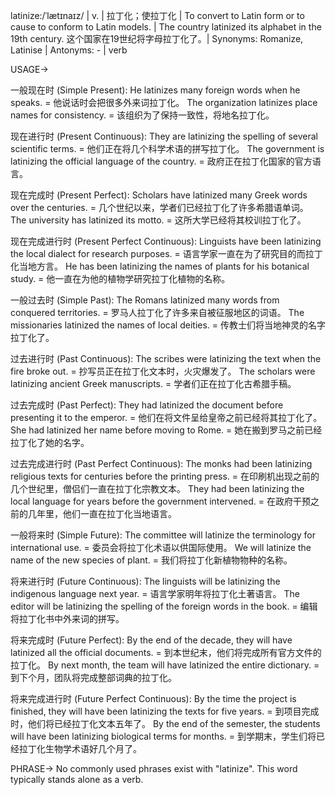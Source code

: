 latinize:/ˈlætɪnaɪz/ | v. | 拉丁化；使拉丁化 | To convert to Latin form or to cause to conform to Latin models. | The country latinized its alphabet in the 19th century.  这个国家在19世纪将字母拉丁化了。| Synonyms: Romanize, Latinise | Antonyms:  - | verb

USAGE->

一般现在时 (Simple Present):
He latinizes many foreign words when he speaks. = 他说话时会把很多外来词拉丁化。
The organization latinizes place names for consistency. = 该组织为了保持一致性，将地名拉丁化。

现在进行时 (Present Continuous):
They are latinizing the spelling of several scientific terms. = 他们正在将几个科学术语的拼写拉丁化。
The government is latinizing the official language of the country. = 政府正在拉丁化国家的官方语言。

现在完成时 (Present Perfect):
Scholars have latinized many Greek words over the centuries. = 几个世纪以来，学者们已经拉丁化了许多希腊语单词。
The university has latinized its motto. = 这所大学已经将其校训拉丁化了。


现在完成进行时 (Present Perfect Continuous):
Linguists have been latinizing the local dialect for research purposes. = 语言学家一直在为了研究目的而拉丁化当地方言。
He has been latinizing the names of plants for his botanical study. =  他一直在为他的植物学研究拉丁化植物的名称。

一般过去时 (Simple Past):
The Romans latinized many words from conquered territories. = 罗马人拉丁化了许多来自被征服地区的词语。
The missionaries latinized the names of local deities. = 传教士们将当地神灵的名字拉丁化了。

过去进行时 (Past Continuous):
The scribes were latinizing the text when the fire broke out. = 抄写员正在拉丁化文本时，火灾爆发了。
The scholars were latinizing ancient Greek manuscripts. = 学者们正在拉丁化古希腊手稿。

过去完成时 (Past Perfect):
They had latinized the document before presenting it to the emperor. = 他们在将文件呈给皇帝之前已经将其拉丁化了。
She had latinized her name before moving to Rome. =  她在搬到罗马之前已经拉丁化了她的名字。


过去完成进行时 (Past Perfect Continuous):
The monks had been latinizing religious texts for centuries before the printing press. = 在印刷机出现之前的几个世纪里，僧侣们一直在拉丁化宗教文本。
They had been latinizing the local language for years before the government intervened. =  在政府干预之前的几年里，他们一直在拉丁化当地语言。


一般将来时 (Simple Future):
The committee will latinize the terminology for international use. = 委员会将拉丁化术语以供国际使用。
We will latinize the name of the new species of plant. = 我们将拉丁化新植物物种的名称。


将来进行时 (Future Continuous):
The linguists will be latinizing the indigenous language next year. = 语言学家明年将拉丁化土著语言。
The editor will be latinizing the spelling of the foreign words in the book. = 编辑将拉丁化书中外来词的拼写。


将来完成时 (Future Perfect):
By the end of the decade, they will have latinized all the official documents. = 到本世纪末，他们将完成所有官方文件的拉丁化。
By next month, the team will have latinized the entire dictionary. = 到下个月，团队将完成整部词典的拉丁化。


将来完成进行时 (Future Perfect Continuous):
By the time the project is finished, they will have been latinizing the texts for five years. = 到项目完成时，他们将已经拉丁化文本五年了。
By the end of the semester, the students will have been latinizing biological terms for months. = 到学期末，学生们将已经拉丁化生物学术语好几个月了。



PHRASE->
No commonly used phrases exist with "latinize". This word typically stands alone as a verb.
